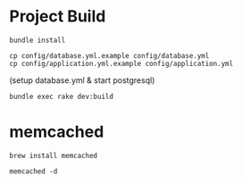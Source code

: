 Project Build
===============

```
bundle install
```

```
cp config/database.yml.example config/database.yml
cp config/application.yml.example config/application.yml
```

(setup database.yml & start postgresql)

```
bundle exec rake dev:build
```

memcached
===========

```
brew install memcached
```

```
memcached -d
```
